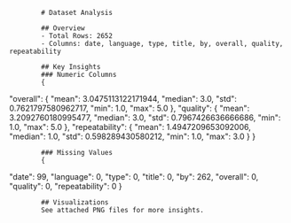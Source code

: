 
            # Dataset Analysis

            ## Overview
            - Total Rows: 2652
            - Columns: date, language, type, title, by, overall, quality, repeatability

            ## Key Insights
            ### Numeric Columns
            {
  "overall": {
    "mean": 3.0475113122171944,
    "median": 3.0,
    "std": 0.7621797580962717,
    "min": 1.0,
    "max": 5.0
  },
  "quality": {
    "mean": 3.2092760180995477,
    "median": 3.0,
    "std": 0.7967426636666686,
    "min": 1.0,
    "max": 5.0
  },
  "repeatability": {
    "mean": 1.4947209653092006,
    "median": 1.0,
    "std": 0.598289430580212,
    "min": 1.0,
    "max": 3.0
  }
}

            ### Missing Values
            {
  "date": 99,
  "language": 0,
  "type": 0,
  "title": 0,
  "by": 262,
  "overall": 0,
  "quality": 0,
  "repeatability": 0
}

            ## Visualizations
            See attached PNG files for more insights.
            
